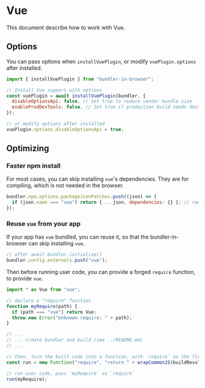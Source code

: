 # Vue

This document describe how to work with Vue.

## Options

You can pass options when `installVuePlugin`, or modify `vuePlugin.options` after installed.

```js
import { installVuePlugin } from "bundler-in-browser";

// Install Vue support with options
const vuePlugin = await installVuePlugin(bundler, {
  disableOptionsApi: false, // Set true to reduce vendor bundle size
  enableProdDevTools: false, // Set true if production build needs devtools
});

// or modify options after installed
vuePlugin.options.disableOptionsApi = true;
```

## Optimizing

### Faster npm install

For most cases, you can skip installing `vue`'s dependencies. They are for compiling, which is not needed in the browser.

```js
bundler.npm.options.packageJsonPatches.push((json) => {
  if (json.name === "vue") return { ...json, dependencies: {} }; // remove all dependencies
});
```

### Reuse `vue` from your app

If your app has `vue` bundled, you can reuse it, so that the bundler-in-browser can skip installing `vue`.

```js
// after await bundler.initialize()
bundler.config.externals.push("vue");
```

Then before running user code, you can provide a forged `require` function, to provide `vue`.

```js
import * as Vue from "vue";

// declare a "require" function
function myRequire(path) {
  if (path === "vue") return Vue;
  throw new Error("Unknown require: " + path);
}

// ...
// ... create bundler and build (see ../README.md)
// ...

// then, turn the built code into a function, with `require` as the first argument
const run = new Function("require", "return " + wrapCommonJS(buildResult.js));

// run user code, pass `myRequire` as `require`
run(myRequire);
```
